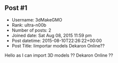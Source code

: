## Post #1
- Username: 3dMakeGMO
- Rank: ultra-n00b
- Number of posts: 2
- Joined date: Sat Aug 08, 2015 11:59 pm
- Post datetime: 2015-08-10T22:26:22+00:00
- Post Title: Iimportar models Dekaron Online??

Hello as I can import 3D models ??   Dekaron Online ??
